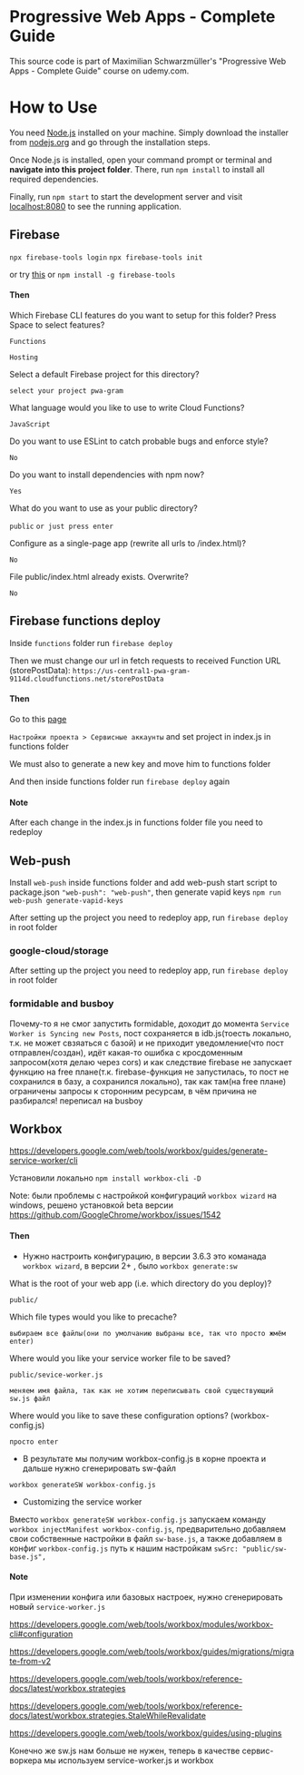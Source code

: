 # Progressive Web Apps - Complete Guide

This source code is part of Maximilian Schwarzmüller's "Progressive Web Apps - Complete Guide" course on udemy.com.

# How to Use

You need [Node.js](https://nodejs.org) installed on your machine. Simply download the installer from [nodejs.org](https://nodejs.org) and go through the installation steps.

Once Node.js is installed, open your command prompt or terminal and **navigate into this project folder**. There, run `npm install` to install all required dependencies.

Finally, run `npm start` to start the development server and visit [localhost:8080](http://localhost:8080) to see the running application.

## Firebase

`npx firebase-tools login`
`npx firebase-tools init`

or try [this](https://github.com/how-to-firebase/secrets) or `npm install -g firebase-tools`

#### Then

Which Firebase CLI features do you want to setup for this folder? Press Space to select features?

`Functions`

`Hosting`

Select a default Firebase project for this directory?

`select your project pwa-gram`

What language would you like to use to write Cloud Functions?

`JavaScript`

Do you want to use ESLint to catch probable bugs and enforce style?

`No`

Do you want to install dependencies with npm now?

`Yes`

What do you want to use as your public directory?

`public` `or just press enter`

Configure as a single-page app (rewrite all urls to /index.html)?

`No`

File public/index.html already exists. Overwrite?

`No`

## Firebase functions deploy

Inside `functions` folder run `firebase deploy`

Then we must change our url in fetch requests to received Function URL (storePostData): `https://us-central1-pwa-gram-9114d.cloudfunctions.net/storePostData`

#### Then

Go to this [page](https://console.firebase.google.com/project/pwa-gram-9114d/settings/serviceaccounts/adminsdk)

`Настройки проекта > Сервисные аккаунты` and set project in index.js in functions folder

We must also to generate a new key and move him to functions folder

And then inside functions folder run `firebase deploy` again

#### Note

After each change in the index.js in functions folder file you need to redeploy

## Web-push

Install `web-push` inside functions folder and add web-push start script to package.json `"web-push": "web-push"`, then generate vapid keys `npm run web-push generate-vapid-keys`

After setting up the project you need to redeploy app, run `firebase deploy` in root folder

### google-cloud/storage

After setting up the project you need to redeploy app, run `firebase deploy` in root folder

### formidable and busboy

Почему-то я не смог запустить formidable, доходит до момента `Service Worker is Syncing new Posts`, пост сохраняется в idb.js(тоесть локально, т.к. не может свзяаться с базой) и не приходит уведомление(что пост отправлен/создан), идёт какая-то ошибка с кросдоменным запросом(хотя делаю через cors) и как следствие firebase не запускает функцию на free плане(т.к. firebase-функция не запустилась, то пост не сохранился в базу, а сохранился локально), так как там(на free плане) ограничены запросы к сторонним ресурсам, в чём причина не разбирался! переписал на busboy

## Workbox

https://developers.google.com/web/tools/workbox/guides/generate-service-worker/cli

Установили локально `npm install workbox-cli -D`

Note: были проблемы с настройкой конфигураций `workbox wizard` на windows, решено установкой beta версии https://github.com/GoogleChrome/workbox/issues/1542

#### Then

- Нужно настроить конфигурацию, в версии 3.6.3 это команада `workbox wizard`, в версии 2+ , было `workbox generate:sw`

What is the root of your web app (i.e. which directory do you deploy)?

`public/`

Which file types would you like to precache?

`выбираем все файлы(они по умолчанию выбраны все, так что просто жмём enter)`

Where would you like your service worker file to be saved?

```
public/sevice-worker.js

меняем имя файла, так как не хотим переписывать свой существующий sw.js файл
```

Where would you like to save these configuration options? (workbox-config.js)

`просто enter`

- В результате мы получим workbox-config.js в корне проекта и дальше нужно сгенерировать sw-файл

`workbox generateSW workbox-config.js`

- Customizing the service worker

Вместо `workbox generateSW workbox-config.js` запускаем команду `workbox injectManifest workbox-config.js`, предварительно добавляем свои собственные настройки в файл `sw-base.js`, а также добавляем в конфиг `workbox-config.js` путь к нашим настройкам `swSrc: "public/sw-base.js",`

#### Note

При изменении конфига или базовых настроек, нужно сгенерировать новый `service-worker.js`

https://developers.google.com/web/tools/workbox/modules/workbox-cli#configuration

https://developers.google.com/web/tools/workbox/guides/migrations/migrate-from-v2

https://developers.google.com/web/tools/workbox/reference-docs/latest/workbox.strategies

https://developers.google.com/web/tools/workbox/reference-docs/latest/workbox.strategies.StaleWhileRevalidate

https://developers.google.com/web/tools/workbox/guides/using-plugins

Конечно же sw.js нам больше не нужен, теперь в качестве сервис-воркера мы используем service-worker.js и workbox
